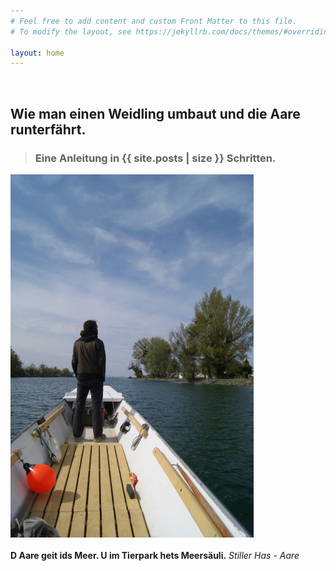 ```yaml
---
# Feel free to add content and custom Front Matter to this file.
# To modify the layout, see https://jekyllrb.com/docs/themes/#overriding-theme-defaults

layout: home
---
```


&nbsp;
&nbsp;
&nbsp;
&nbsp;
&nbsp;

## Wie man einen Weidling umbaut und die Aare runterfährt. 

> ### Eine Anleitung in {{ site.posts | size }} Schritten.


  <div><img src="/img/splash.jpg"></div>


<div>
<br/>
	<b>D Aare geit ids Meer. U im Tierpark hets Meersäuli.</b> <i>Stiller Has - Aare</i>
</div>






